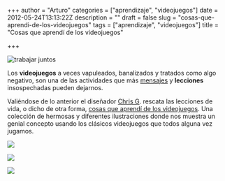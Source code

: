 +++
author = "Arturo"
categories = ["aprendizaje", "videojuegos"]
date = 2012-05-24T13:13:22Z
description = ""
draft = false
slug = "cosas-que-aprendi-de-los-videojuegos"
tags = ["aprendizaje", "videojuegos"]
title = "Cosas que aprendí de los videojuegos"

+++


![trabajar juntos](/content/images/2016/06/juntos-videojuegos.jpg)

Los <strong>videojuegos</strong> a veces vapuleados, banalizados y tratados como algo negativo, son una de las actividades que más <a title="Mensaje ecológico con video juegos clásicos" href="http://geek.cl/arte-y-diseno/mensaje-ecologico-con-video-juegos-clasicos.html">mensajes</a> y <strong>lecciones</strong> insospechadas pueden dejarnos.

Valiéndose de lo anterior el diseñador <a href="http://paperbeatsscissors.deviantart.com/">Chris G</a>. rescata las lecciones de vida, o dicho de otra forma, <a href="http://www.mymodernmet.com/profiles/blogs/paperbeatsscissors-stuff-i-learned-from-video-games">cosas que aprendí de los videojuegos</a>. Una colección de hermosas y diferentes ilustraciones donde nos muestra un genial concepto usando los clásicos videojuegos que todos alguna vez jugamos.

![](/content/images/2016/06/amigos-videojuegos.jpg)

![](/content/images/2016/06/diferencias-videojuegos.jpg)

![](/content/images/2016/06/familia-videojuego.jpg)